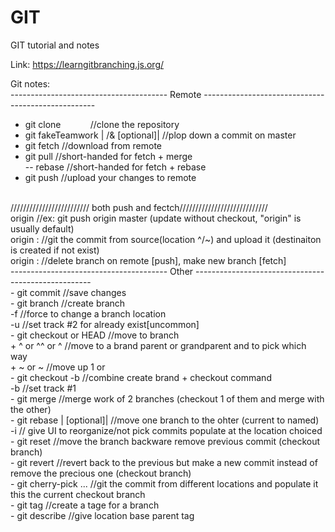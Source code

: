 # GIT
GIT tutorial and notes

Link: https://learngitbranching.js.org/
	
Git notes:
<br>
--------------------------------------- Remote ---------------------------------------------------
<br>
- git clone&nbsp;&nbsp;&nbsp;&nbsp;&nbsp;&nbsp;&nbsp;&nbsp;&nbsp;&nbsp;&nbsp;&nbsp;//clone the repository<br>
- git fakeTeamwork |<branch name> /& <num> [optional]|		//plop down a commit on master<br>
- git fetch							//download from remote<br>
- git pull							//short-handed for fetch + merge<br>
	-- rebase						//short-handed for fetch + rebase<br>
- git push							//upload your changes to remote
<br>
	///////////////////////// both push and fectch////////////////////////////<br>
	   origin <place>					//ex: git push origin master (update without checkout, "origin" is usually default)<br>
	   origin <source>:<destination>			//git the commit from source(location ^/~) and upload it (destinaiton is created if not exist)<br>
	   origin :<source>					//delete branch on remote [push], make new branch [fetch]
<br>
--------------------------------------- Other ----------------------------------------------------<br>
- git commit							//save changes<br>
- git branch <new branch name> <location>			//create branch<br>
	     -f <brName> <location>  				//force to change a branch location<br>
	     -u <tracked branch> <new track branch name> 	//set track #2 for already exist[uncommon]<br>
- git checkout <branch name> or HEAD				//move to branch<br>
              + ^ or ^^ or ^<num>				//move to a brand parent or grandparent and <num> to pick which way<br>
	      + ~ or ~<num>					//move up 1 or <num><br>
- git checkout -b <new branch name>				//combine create brand + checkout command<br>
	       -b <new track branch name> <tracked branch>	//set track #1<br>
- git merge <branch name>					//merge work of 2 branches (checkout 1 of them and merge with the other)<br>
- git rebase <branch name>|<pick branch(es)> [optional]|	//move one branch to the ohter (current to named)<br>
	-i <start location>				// give UI to reorganize/not pick commits populate at the location choiced <br>
- git reset <back to location>					//move the branch backware remove previous commit (checkout branch)<br>
- git revert <branch name>					//revert back to the previous but make a new commit instead of remove the precious one (checkout branch)<br>
- git cherry-pick <commit1> <commit2>...			//git the commit from different locations and populate it this the current checkout branch<br>
- git tag <tage name> <branch name>				//create a tage for a branch<br>	
- git describe <brand name>					//give location base parent tag

